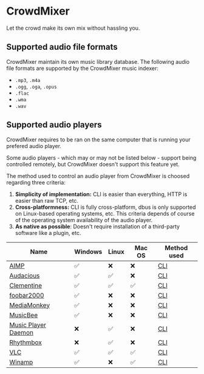 # CrowdMixer

Let the crowd make its own mix without hassling you.

## Supported audio file formats

CrowdMixer maintain its own music library database. The following audio file formats are supported by the CrowdMixer music
indexer:

  - `.mp3`, `.m4a`
  - `.ogg`, `.oga`, `.opus`
  - `.flac`
  - `.wma`
  - `.wav`

## Supported audio players

CrowdMixer requires to be ran on the same computer that is running your prefered audio player.

Some audio players - which may or may not be listed below - support being controlled remotely, but CrowdMixer doesn't
support this feature yet.

The method used to control an audio player from CrowdMixer is choosed regarding three criteria:

  1. **Simplicity of implementation:** CLI is easier than everything, HTTP is easier than raw TCP, etc.
  2. **Cross-platformness:** CLI is fully cross-platform, dbus is only supported on Linux-based operating systems, etc. This criteria depends of course of the operating system availability of the audio player.
  3. **As native as possible**: Doesn't require installation of a third-party software like a plugin, etc.

| Name | Windows | Linux | Mac OS | Method used |
|------|---------|-------|--------|-------------|
| [AIMP](https://www.aimp.ru/) | ✅ | ❌ | ❌ | [CLI](http://www.aimp.ru/index.php?do=download&cat=sdk) |
| [Audacious](http://audacious-media-player.org/) | ✅ | ✅ | ❌ | [CLI](https://www.mankier.com/1/audacious) |
| [Clementine](https://www.clementine-player.org/) | ✅ | ✅ | ✅ | [CLI](https://github.com/clementine-player/Clementine/issues/4030#issuecomment-30595412) |
| [foobar2000](http://www.foobar2000.org/) | ✅ | ❌ | ❌ | [CLI](http://wiki.hydrogenaud.io/index.php?title=Foobar2000:Commandline_Guide) |
| [MediaMonkey](http://www.mediamonkey.com/) | ✅ | ❌ | ❌ | [CLI](http://www.mediamonkey.com/support/index.php?/Knowledgebase/Article/View/44/2/command-line-startup-options-for-mediamonkey) |
| [MusicBee](http://getmusicbee.com/) | ✅ | ❌ | ❌ | [CLI](http://musicbee.wikia.com/wiki/Command_Line_Parameters) |
| [Music Player Daemon](https://www.musicpd.org/) | ❌ | ✅ | ❌ | [CLI](https://linux.die.net/man/1/mpc) |
| [Rhythmbox](https://wiki.gnome.org/Apps/Rhythmbox) | ❌ | ✅ | ❌ | [CLI](http://manpages.ubuntu.com/manpages/trusty/man1/rhythmbox-client.1.html) |
| [VLC](http://www.videolan.org/vlc/) | ✅ | ✅ | ✅ | [CLI](https://wiki.videolan.org/VLC_command-line_help/) |
| [Winamp](http://www.winamp.com/) | ✅ | ❌ | ✅ | [CLI](http://forums.winamp.com/showthread.php?threadid=180297) |
